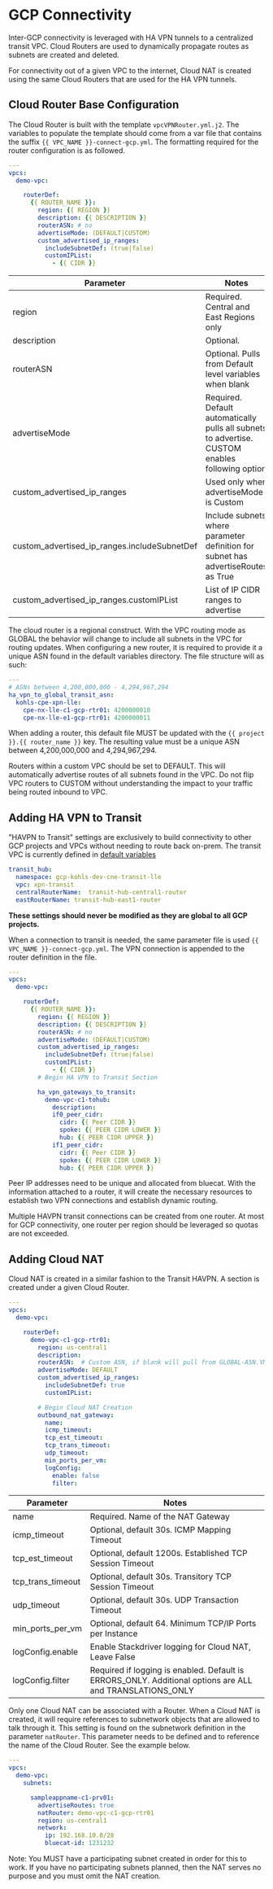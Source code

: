 # GCP Connectivity

Inter-GCP connectivity is leveraged with HA VPN tunnels to a centralized transit VPC.  Cloud Routers are used to dynamically propagate routes as subnets are created and deleted.

For connectivity out of a given VPC to the internet, Cloud NAT is created using the same Cloud Routers that are used for the HA VPN tunnels.

## Cloud Router Base Configuration

The Cloud Router is built with the template `vpcVPNRouter.yml.j2`.  The variables to populate the template should come from a var file that contains the suffix `{{ VPC_NAME }}-connect-gcp.yml`.  The formatting required for the router configuration is as followed.  

```yaml
---
vpcs:
  demo-vpc:

    routerDef:
      {{ ROUTER_NAME }}:
        region: {{ REGION }}
        description: {{ DESCRIPTION }}
        routerASN: # no
        advertiseMode: (DEFAULT|CUSTOM)
        custom_advertised_ip_ranges:
          includeSubnetDef: (true|false)
          customIPList:
            - {{ CIDR }}
```

| Parameter                                    | Notes                                                                                            |
|----------------------------------------------|--------------------------------------------------------------------------------------------------|
| region                                       | Required. Central and East Regions only                                                          |
| description                                  | Optional.                                                                                        |
| routerASN                                    | Optional. Pulls from Default level variables when blank                                          |
| advertiseMode                                | Required. Default automatically pulls all subnets to advertise.  CUSTOM enables following option |
| custom_advertised_ip_ranges                  | Used only when advertiseMode is Custom                                                           |
| custom_advertised_ip_ranges.includeSubnetDef | Include subnets where parameter definition for subnet has advertiseRoutes as True                |
| custom_advertised_ip_ranges.customIPList     | List of IP CIDR ranges to advertise           |

The cloud router is a regional construct.  With the VPC routing mode as GLOBAL the behavior will change to include all subnets in the VPC for routing updates.  When configuring a new router, it is required to provide it a unique ASN found in the default variables directory.  The file structure will as such:

```yaml
---
# ASNs between 4,200,000,000 - 4,294,967,294
ha_vpn_to_global_transit_asn:
  kohls-cpe-xpn-lle:
    cpe-nx-lle-c1-gcp-rtr01: 4200000010
    cpe-nx-lle-e1-gcp-rtr01: 4200000011
```

When adding a router, this default file MUST be updated with the `{{ project }}.{{ router_name }}` key.  The resulting value must be a unique ASN between 4,200,000,000 and 4,294,967,294.  

Routers within a custom VPC should be set to DEFAULT.  This will automatically advertise routes of all subnets found in the VPC.  Do not flip VPC routers to CUSTOM without understanding the impact to your traffic being routed inbound to VPC.

## Adding HA VPN to Transit

"HAVPN to Transit" settings are exclusively to build connectivity to other GCP projects and VPCs without needing to route back on-prem.  The transit VPC is currently defined in [default variables](https://gitlab.com/kohls/infra/platform_enablement/cloud-config/gcp-config/-/blob/main/default_vars/default-vpn.yml)

```yaml
transit_hub:
  namespace: gcp-kohls-dev-cne-transit-lle
  vpc: xpn-transit
  centralRouterName:  transit-hub-central1-router
  eastRouterName: transit-hub-east1-router
```

**These settings should never be modified as they are global to all GCP projects.**

When a connection to transit is needed, the same parameter file is used `{{ VPC_NAME }}-connect-gcp.yml`.  The VPN connection is appended to the router definition in the file.  

```yaml
---
vpcs:
  demo-vpc:

    routerDef:
      {{ ROUTER_NAME }}:
        region: {{ REGION }}
        description: {{ DESCRIPTION }}
        routerASN: # no
        advertiseMode: (DEFAULT|CUSTOM)
        custom_advertised_ip_ranges:
          includeSubnetDef: (true|false)
          customIPList:
            - {{ CIDR }}
        # Begin HA VPN to Transit Section

        ha_vpn_gateways_to_transit:
          demo-vpc-c1-tohub:
            description:
            if0_peer_cidr:
              cidr: {{ Peer CIDR }}
              spoke: {{ PEER CIDR LOWER }}
              hub: {{ PEER CIDR UPPER }}
            if1_peer_cidr:
              cidr: {{ Peer CIDR }}
              spoke: {{ PEER CIDR LOWER }}
              hub: {{ PEER CIDR UPPER }}
```

Peer IP addresses need to be unique and allocated from bluecat.  With the information attached to a router, it will create the necessary resources to establish two VPN connections and establish dynamic routing.

Multiple HAVPN transit connections can be created from one router.  At most for GCP connectivity, one router per region should be leveraged so quotas are not exceeded.

## Adding Cloud NAT

Cloud NAT is created in a similar fashion to the Transit HAVPN. A section is created under a given Cloud Router.  

```yaml
---
vpcs:
  demo-vpc:

    routerDef:
      demo-vpc-c1-gcp-rtr01:
        region: us-central1
        description:
        routerASN:  # Custom ASN, if blank will pull from GLOBAL-ASN.YML
        advertiseMode: DEFAULT
        custom_advertised_ip_ranges:
          includeSubnetDef: true
          customIPList:

        # Begin Cloud NAT Creation
        outbound_nat_gateway:
          name:
          icmp_timeout:
          tcp_est_timeout:
          tcp_trans_timeout:
          udp_timeout:
          min_ports_per_vm:
          logConfig:
            enable: false
            filter:
```

| Parameter         | Notes                                                                      |
|-------------------|----------------------------------------------------------------------------|
| name              | Required. Name of the NAT Gateway                                          |
| icmp_timeout      | Optional, default 30s. ICMP Mapping Timeout                                |
| tcp_est_timeout   | Optional, default 1200s. Established TCP Session Timeout                   |
| tcp_trans_timeout | Optional, default 30s. Transitory TCP Session Timeout                      |
| udp_timeout       | Optional, default 30s. UDP Transaction Timeout                             |
| min_ports_per_vm  | Optional, default 64. Minimum TCP/IP Ports per Instance                    |
| logConfig.enable  | Enable Stackdriver logging for Cloud NAT, Leave False                      |
| logConfig.filter  | Required if logging is enabled. Default is ERRORS_ONLY. Additional options are ALL and TRANSLATIONS_ONLY |

Only one Cloud NAT can be associated with a Router. When a Cloud NAT is created, it will require references to subnetwork objects that are allowed to talk through it.  This setting is found on the subnetwork definition in the parameter `natRouter`.  This parameter needs to be defined and to reference the name of the Cloud Router.  See the example below. 

```yaml
---
vpcs:
  demo-vpc:
    subnets:

      sampleappname-c1-prv01:
        advertiseRoutes: true
        natRouter: demo-vpc-c1-gcp-rtr01
        region: us-central1
        network:
          ip: 192.168.10.0/28
          bluecat-id: 1231232
```

Note: You MUST have a participating subnet created in order for this to work.  If you have no participating subnets planned, then the NAT serves no purpose and you must omit the NAT creation.  